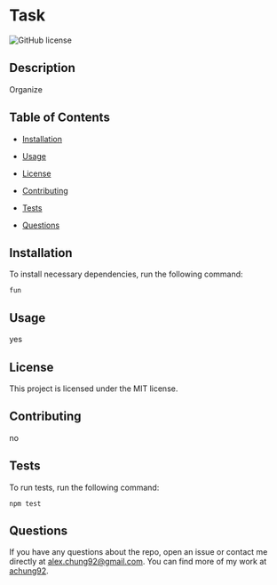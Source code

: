 # Task
![GitHub license](https://img.shields.io/badge/license-MIT-blue.svg)

## Description

Organize

## Table of Contents 

* [Installation](#installation)

* [Usage](#usage)

* [License](#license)

* [Contributing](#contributing)

* [Tests](#tests)

* [Questions](#questions)

## Installation

To install necessary dependencies, run the following command:

```
fun
```

## Usage

yes

## License

This project is licensed under the MIT license.
  
## Contributing

no

## Tests

To run tests, run the following command:

```
npm test
```

## Questions

If you have any questions about the repo, open an issue or contact me directly at alex.chung92@gmail.com. You can find more of my work at [achung92](https://github.com/achung92/).

